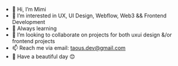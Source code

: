 - 👋 Hi, I’m Mimi
- 👀 I’m interested in UX, UI Design, Webflow, Web3 && Frontend Development 
- 🌱 Always learning
- 💞️ I’m looking to collaborate on projects for both uxui design &/or frontend projects
- 📫 Reach me via email: taous.dev@gmail.com 
- 💛 Have a beautiful day 😊
